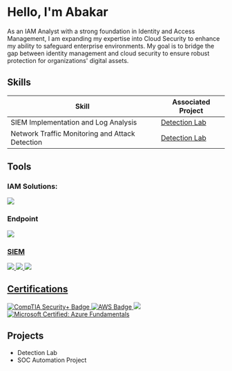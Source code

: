 # Hello, I'm Abakar

As an IAM Analyst with a strong foundation in Identity and Access Management, I am expanding my expertise into Cloud Security to enhance my ability to safeguard enterprise environments.  My goal is to bridge the gap between identity management and cloud security to ensure robust protection for organizations' digital assets.

## Skills
<!--[Provide skills and associated project. Make sure to hyperlink the project - Remove this afterwards]]-->

| Skill                                         | Associated Project         |
|-----------------------------------------------|----------------------------|
| SIEM Implementation and Log Analysis          | <a href="https://google.com">Detection Lab</a>|
| Network Traffic Monitoring and Attack Detection | <a href="https://google.com">Detection Lab</a>|
              
<!--| Scripting and Automation for Threat Mitigation | SOC Automation Lab|-->

## Tools
<!--[Provide tools and break them down into categories. Use ChatGPT to help create the link - Remove this afterwards]]-->

### IAM Solutions:
<div>
 <a href="https://www.okta.com/" target="_blank">
<img src="https://img.shields.io/badge/-Okta-007DC1?&style=for-the-badge&logo=okta&logoColor=white"/>
</a>

### Endpoint
<div>
   <a href="https://https://www.microsoft.com/en-us/defender/target="_blank">
  <img src="https://img.shields.io/badge/-Microsoft_Defender_for_Endpoint-00A4EF?&style=for-the-badge&logo=Microsoft&logoColor=white" />
   </div>

### SIEM
<div>
    <img src="https://img.shields.io/badge/-Microsoft_Sentinel-0078D4?&style=for-the-badge&logo=Microsoft&logoColor=white" />
    <img src="https://img.shields.io/badge/-Splunk-000000?&style=for-the-badge&logo=Splunk&logoColor=white" />
    <img src="https://img.shields.io/badge/-Elastic-005571?&style=for-the-badge&logo=Elastic&logoColor=white" />
</div>

## Certifications
<!--[Provide certifications that you have obtained. Use ChatGPT to help create the link - Remove this afterwards]]-->
<div>
<a href="https://www.credly.com/badges/9f45a863-5467-41d3-966a-39c16d7e2b34/linked_in_profile">
<img src="https://img.shields.io/badge/-Security%2B-FF0000?&style=for-the-badge&logo=CompTIA&logoColor=white" alt="CompTIA Security+ Badge" />
</a>
<a href="https://www.credly.com/badges/790b8a4c-8f8f-45e3-923c-afbb21fcc1a1/linked_in_profile">
  <img src="https://img.shields.io/badge/-AWS-232F3E?&style=for-the-badge&logo=amazonaws&logoColor=white" alt="AWS Badge" />
</a>
<img src="https://img.shields.io/badge/-Network%2B-007ACC?&style=for-the-badge&logo=CompTIA&logoColor=white" />
<a href="https://learn.microsoft.com/en-us/users/abakaribnoumar-6117/credentials/7499015586a76686?ref=https%3A%2F%2Fwww.linkedin.com%2F">
<img src="https://img.shields.io/badge/-Microsoft%20Azure-0078D4?&style=for-the-badge&logo=microsoftazure&logoColor=white" alt="Microsoft Certified: Azure Fundamentals" />
</a>




</div>

## Projects
- Detection Lab
- SOC Automation Project
